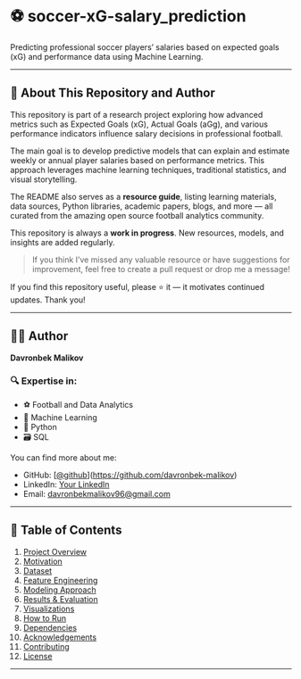 # ⚽ soccer-xG-salary_prediction

Predicting professional soccer players’ salaries based on expected goals (xG) and performance data using Machine Learning.

---

## 👋 About This Repository and Author

This repository is part of a research project exploring how advanced metrics such as Expected Goals (xG), Actual Goals (aGg), and various performance indicators influence salary decisions in professional football.

The main goal is to develop predictive models that can explain and estimate weekly or annual player salaries based on performance metrics. This approach leverages machine learning techniques, traditional statistics, and visual storytelling.

The README also serves as a **resource guide**, listing learning materials, data sources, Python libraries, academic papers, blogs, and more — all curated from the amazing open source football analytics community.

This repository is always a **work in progress**. New resources, models, and insights are added regularly.

> If you think I’ve missed any valuable resource or have suggestions for improvement, feel free to create a pull request or drop me a message!

If you find this repository useful, please ⭐ it — it motivates continued updates. Thank you!

---

## 🙋‍♂️ Author

**Davronbek Malikov**

### 🔍 Expertise in:
- ⚽ Football and Data Analytics  
- 🤖 Machine Learning  
- 🐍 Python  
- 🗃️ SQL  

You can find more about me:
- GitHub: [[@github](https://github.com/davronbek-malikov)](https://github.com/davronbek-malikov)
- LinkedIn: [Your LinkedIn](https://linkedin.com/in/your-profile)
- Email: [davronbekmalikov96@gmail.com](mailto:davronbekmalikov96@gmail.com)

---

## 📑 Table of Contents

1. [Project Overview](#project-overview)
2. [Motivation](#motivation)
3. [Dataset](#dataset)
4. [Feature Engineering](#feature-engineering)
5. [Modeling Approach](#modeling-approach)
6. [Results & Evaluation](#results--evaluation)
7. [Visualizations](#visualizations)
8. [How to Run](#how-to-run)
9. [Dependencies](#dependencies)
10. [Acknowledgements](#acknowledgements)
11. [Contributing](#contributing)
12. [License](#license)

---
